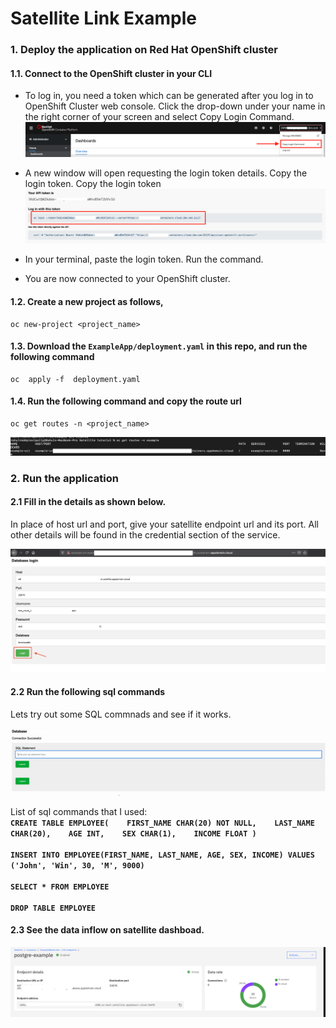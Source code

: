 # Satellite Link Example

### 1. Deploy the application on Red Hat OpenShift cluster

#### 1.1. Connect to the OpenShift cluster in your CLI

- To log in, you need a token which can be generated after you log in to OpenShift Cluster web console. Click the drop-down under your name in the right corner of your screen and select Copy Login Command.
![](images/redhat1.png)

- A new window will open requesting the login token details. Copy the login token. Copy the login token
![](images/redhat2.png)

- In your terminal, paste the login token. Run the command.

- You are now connected to your OpenShift cluster.

#### 1.2. Create a new project as follows,

    oc new-project <project_name>

#### 1.3. Download the `ExampleApp/deployment.yaml` in this repo, and run the following command

    oc  apply -f  deployment.yaml

#### 1.4. Run the following command and copy the route url 

    oc get routes -n <project_name>
    
![](images/oc.png)

### 2. Run the application

#### 2.1 Fill in the details as shown below.

In place of host url and port, give your satellite endpoint url and its port. All other details will be found in the credential section of the service.

![](images/database1.png)

#### 2.2 Run the following sql commands 

Lets try out some SQL commnads and see if it works.

![](images/sql.gif)

List of sql commands that I used:<br>
**`CREATE TABLE EMPLOYEE(    FIRST_NAME CHAR(20) NOT NULL,    LAST_NAME CHAR(20),    AGE INT,    SEX CHAR(1),    INCOME FLOAT )`
   <br><br>
`INSERT INTO EMPLOYEE(FIRST_NAME, LAST_NAME, AGE, SEX,
   INCOME) VALUES ('John', 'Win', 30, 'M', 9000)`
   <br><br>
`SELECT * FROM EMPLOYEE`
<br><br>
`DROP TABLE EMPLOYEE`**

#### 2.3 See the data inflow on satellite dashboad.

![](images/satellite.png)


